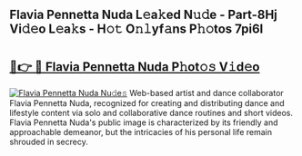 ## Flavia Pennetta Nuda L𝚎a𝚔ed N𝚞𝚍e - Part-8Hj Vi𝚍𝚎o L𝚎a𝚔s - H𝚘𝚝 O𝚗𝚕yf𝚊ns P𝚑𝚘tos 7pi6I

# <h2><a href="http://kf5qhoq.oniu.top/?m=Flavia+Pennetta+Nuda">🔗👉 🔴 Flavia Pennetta Nuda P𝚑ot𝚘𝚜 V𝚒d𝚎o</a></h2>

[![Flavia Pennetta Nuda Nu𝚍e𝚜](https://i.imgur.com/0qMVB7G.gif)](http://kf5qhoq.oniu.top/?m=Flavia+Pennetta+Nuda)
Web-based artist and dance collaborator Flavia Pennetta Nuda, recognized for creating and distributing dance and lifestyle content via solo and collaborative dance routines and short videos. Flavia Pennetta Nuda's public image is characterized by its friendly and approachable demeanor, but the intricacies of his personal life remain shrouded in secrecy.  
